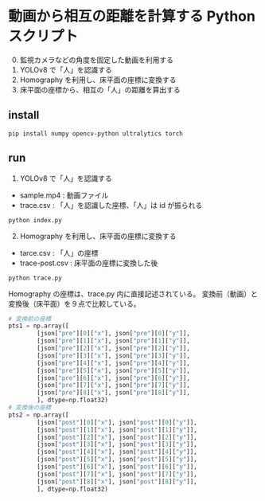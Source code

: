 # 動画から相互の距離を計算する Python スクリプト

0. 監視カメラなどの角度を固定した動画を利用する
1. YOLOv8 で「人」を認識する
2. Homography を利用し、床平面の座標に変換する
3. 床平面の座標から、相互の「人」の距離を算出する


## install 

```
pip install numpy opencv-python ultralytics torch
```

## run 

1. YOLOv8 で「人」を認識する

- sample.mp4 : 動画ファイル
- trace.csv  : 「人」を認識した座標、「人」は id が振られる

```
python index.py
```

2. Homography を利用し、床平面の座標に変換する

- tarce.csv : 「人」の座標
- trace-post.csv : 床平面の座標に変換した後


```
python trace.py
```

Homography の座標は、trace.py 内に直接記述されている。
変換前（動画）と変換後（床平面）を９点で比較している。


```python
# 変換前の座標
pts1 = np.array([
        [json["pre"][0]["x"], json["pre"][0]["y"]],
        [json["pre"][1]["x"], json["pre"][1]["y"]],
        [json["pre"][2]["x"], json["pre"][2]["y"]],
        [json["pre"][3]["x"], json["pre"][3]["y"]],
        [json["pre"][4]["x"], json["pre"][4]["y"]],
        [json["pre"][5]["x"], json["pre"][5]["y"]],
        [json["pre"][6]["x"], json["pre"][6]["y"]],
        [json["pre"][7]["x"], json["pre"][7]["y"]],
        [json["pre"][8]["x"], json["pre"][8]["y"]],
        ], dtype=np.float32)
# 変換後の座標
pts2 = np.array([
        [json["post"][0]["x"], json["post"][0]["y"]],
        [json["post"][1]["x"], json["post"][1]["y"]],
        [json["post"][2]["x"], json["post"][2]["y"]],
        [json["post"][3]["x"], json["post"][3]["y"]],
        [json["post"][4]["x"], json["post"][4]["y"]],
        [json["post"][5]["x"], json["post"][5]["y"]],
        [json["post"][6]["x"], json["post"][6]["y"]],
        [json["post"][7]["x"], json["post"][7]["y"]],
        [json["post"][8]["x"], json["post"][8]["y"]],
        ], dtype=np.float32)
```


